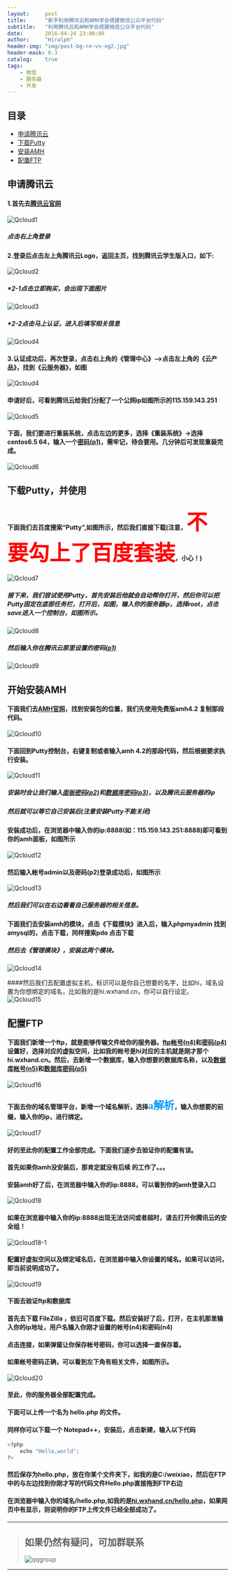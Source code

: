 ```yaml
---
layout:     post
title:      "新手利用腾讯云和AMH学会搭建微信公众平台代码"
subtitle:   "利用腾讯云和AMH学会搭建微信公众平台代码"
date:       2016-04-24 23:00:00
author:     "Hiralph"
header-img: "img/post-bg-re-vs-ng2.jpg"
header-mask: 0.3
catalog:    true
tags:
    - 微信
    - 服务器
    - 开发
---
```



## <a name="index"/>目录
* [申请腾讯云](#qcloud)
* [下载Putty](#down)
* [安装AMH](#install)
* [配置FTP](#setftp)


## <a name="qcloud"/>申请腾讯云

#### 1.首先去[腾讯云官网](http://www.qcloud.com/)
![Qcloud1](/img/blog/jc1-txy.JPG)

#####  点击右上角登录

#### 2.登录后点击左上角腾讯云Logo，返回主页，找到腾讯云学生版入口，如下:
![Qcloud2](/img/blog/jc1-txyxuesheng.JPG)

#####  *2-1点击立即购买，会出现下面图片
![Qcloud3](/img/blog/jc1-txyxsrz.JPG)

#####  *2-2点击马上认证，进入后填写相关信息
![Qcloud4](/img/blog/jc1-txyxsrz2.JPG)

#### 3.认证成功后，再次登录，点击右上角的《管理中心》-->点击左上角的《云产品》，找到《云服务器》，如图
![Qcloud4](/img/blog/jc1-txyym.JPG)

#### 申请好后，可看到腾讯云给我们分配了一个公网ip如图所示的115.159.143.251
![Qcloud5](/img/blog/jc1-txyym.JPG)

#### 下面，我们要进行重装系统，点击左边的更多，选择《重装系统》->选择centos6.5 64，输入一个[密码(p1)](#p1)，需牢记，待会要用。几分钟后可发现重装完成。
![Qcloud6](/img/blog/jc1-txycz.JPG)

## <a name="down"/>下载Putty，并使用

#### 下面我们去百度搜索“Putty”,如图所示，然后我们直接下载(注意，<font color=red size=8 face="楷体">不要勾上了百度套装</font>，小心！)
![Qcloud7](/img/blog/jc1-putty.JPG)

##### 接下来，我们尝试使用Putty，首先安装后他就会自动帮你打开，然后你可以把Putty固定在底部任务栏，打开后，如图，输入你的服务器ip，选择root，点击save进入一个控制台，如图所示。
![Qcloud8](/img/blog/jc1-puttydl.JPG)

##### 然后输入你在腾讯云那里设置的密码[(p1)](#p1)
![Qcloud9](/img/blog/jc1-puttydl2.JPG)

## <a name="install"/>开始安装AMH

#### 下面我们去[AMH官网](http://amh.sh)，找到安装包的位置，我们先使用免费版amh4.2 复制那段代码。
![Qcloud10](/img/blog/jc1-amhget.JPG)

#### 下面回到Putty控制台，右键复制或者输入amh 4.2的那段代码，然后根据要求执行安装。
![Qcloud11](/img/blog/jc1-puttyamh.JPG)

#####  安装时会让我们输入[面板密码(p2)](#p2)和[数据库密码(p3)](#p3)，以及腾讯云服务器的ip

#####  然后就可以等它自己安装后(注意安装Putty不能关闭)

#### 安装成功后，在浏览器中输入你的ip:8888(如：115.159.143.251:8888)即可看到你的amh面板，如图所示
![Qcloud12](/img/blog/jc1-amhdl.JPG)

#### 然后输入帐号admin以及<a name="p2"/>密码(p2)登录成功后，如图所示
![Qcloud13](/img/blog/jc1-amhdlcg.JPG)

##### 然后我们可以在右边看看自己服务器的相关信息。

#### 下面我们去安装amh的模块，点击《下载模块》进入后，输入phpmyadmin 找到amysql的，点击下载，同样搜索pdo 点击下载

##### 然后去《管理模块》，安装这两个模块。
![Qcloud14](/img/blog/jc1-amhmk.JPG)

####然后我们去配置虚拟主机，标识可以是你自己想要的名字，比如hi，域名设置为你想绑定的域名，比如我的是hi.wxhand.cn，你可以自行设定。
![Qcloud15](/img/blog/jc1-amhzhuji.JPG)

## <a name="setftp"/>配置FTP

#### 下面我们新增一个ftp，就是能够传输文件给你的服务器。[ftp帐号(n4)](#n4)和[密码(p4)](#p4)设置好，选择对应的虚拟空间，比如我的帐号是hi对应的主机就是刚才那个hi.wxhand.cn。然后，去新增一个数据库，输入你想要的数据库名称，以及[数据库帐号(n5)](#n5)和[数据库密码(p5)](#p5)
![Qcloud16](/img/blog/jc1-amhftp.JPG)

#### 下面去你的域名管理平台，新增一个域名解析，选择<font color=#0099ff size=5 face="黑体">a解析</font>，输入你想要的前缀，输入你的ip，进行绑定。
![Qcloud17](/img/blog/jc1-ymjx.JPG)

#### 好的至此你的配置工作全部完成。下面我们逐步去验证你的配置有误。

#### 首先如果你amh没安装后，那肯定就没有后续 的工作了。。。

#### 安装amh好了后，在浏览器中输入你的ip:8888，可以看到你的amh登录入口
![Qcloud18](/img/blog/jc1-amhdl.JPG)

#### 如果在浏览器中输入你的ip:8888出现无法访问或者超时，请去打开你腾讯云的安全组！
![Qcloud18-1](/img/blog/jc1-amhq.png)

#### 配置好虚拟空间以及绑定域名后，在浏览器中输入你设置的域名。如果可以访问，即当前说明成功了。
![Qcloud19](/img/blog/jc1-ymfw.JPG)

#### 下面去验证ftp和数据库

#### 首先去下载 FileZilla ，依旧可百度下载。然后安装好了后，打开，在主机那里输入你的ip地址，用户名输入你刚才设置的<a name="n4"/>帐号(n4)和<a name="n4"/>密码(n4)

#### 点击连接，如果弹窗让你保存帐号密码，你可以选择一直保存着。

#### 如果帐号密码正确，可以看到左下角有相关文件，如图所示。
![Qcloud20](/img/blog/jc1-ftpdl.JPG)

#### 至此，你的服务器全部配置完成。

#### 下面可以上传一个名为  hello.php 的文件。

#### 同样你可以下载一个 Notepad++，安装后，点击新建，输入以下代码

```python
<?php
	echo "Hello,world";
?>
```

#### 然后保存为hello.php，放在你某个文件夹下，如我的是C:/weixiao，然后在FTP中的与左边找到你刚才写的代码文件Hello.php直接拖到FTP右边

#### 在浏览器中输入你的域名/hello.php,如我的是[hi.wxhand.cn/hello.php](http://hi.wxhand.cn/hello.php)，如果网页中有显示，则说明你的FTP上传文件已经全部成功了。

___
>## 如果仍然有疑问，可加群联系
>![qqgroup](/img/blog/qqgroup.jpg)
___





